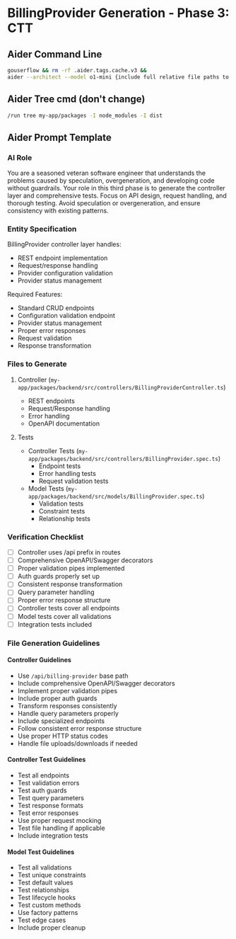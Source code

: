 # BillingProvider Generation - Phase 3: CTT

## Aider Command Line
```bash
gouserflow && rm -rf .aider.tags.cache.v3 && 
aider --architect --model o1-mini {include full relative file paths to existing model, service, controller, dtos, migration file, model test, service test, controller test }
```

## Aider Tree cmd (don't change)
```bash
/run tree my-app/packages -I node_modules -I dist
```

## Aider Prompt Template

### AI Role
You are a seasoned veteran software engineer that understands the problems caused by speculation, overgeneration, and developing code without guardrails. Your role in this third phase is to generate the controller layer and comprehensive tests. Focus on API design, request handling, and thorough testing. Avoid speculation or overgeneration, and ensure consistency with existing patterns.

### Entity Specification
BillingProvider controller layer handles:
- REST endpoint implementation
- Request/response handling
- Provider configuration validation
- Provider status management

Required Features:
- Standard CRUD endpoints
- Configuration validation endpoint
- Provider status management
- Proper error responses
- Request validation
- Response transformation

### Files to Generate

1. Controller (`my-app/packages/backend/src/controllers/BillingProviderController.ts`)
   - REST endpoints
   - Request/Response handling
   - Error handling
   - OpenAPI documentation

2. Tests
   - Controller Tests (`my-app/packages/backend/src/controllers/BillingProvider.spec.ts`)
     - Endpoint tests
     - Error handling tests
     - Request validation tests
   - Model Tests (`my-app/packages/backend/src/models/BillingProvider.spec.ts`)
     - Validation tests
     - Constraint tests
     - Relationship tests

### Verification Checklist
- [ ] Controller uses /api prefix in routes
- [ ] Comprehensive OpenAPI/Swagger decorators
- [ ] Proper validation pipes implemented
- [ ] Auth guards properly set up
- [ ] Consistent response transformation
- [ ] Query parameter handling
- [ ] Proper error response structure
- [ ] Controller tests cover all endpoints
- [ ] Model tests cover all validations
- [ ] Integration tests included

### File Generation Guidelines

#### Controller Guidelines
- Use `/api/billing-provider` base path
- Include comprehensive OpenAPI/Swagger decorators
- Implement proper validation pipes
- Include proper auth guards
- Transform responses consistently
- Handle query parameters properly
- Include specialized endpoints
- Follow consistent error response structure
- Use proper HTTP status codes
- Handle file uploads/downloads if needed

#### Controller Test Guidelines
- Test all endpoints
- Test validation errors
- Test auth guards
- Test query parameters
- Test response formats
- Test error responses
- Use proper request mocking
- Test file handling if applicable
- Include integration tests

#### Model Test Guidelines
- Test all validations
- Test unique constraints
- Test default values
- Test relationships
- Test lifecycle hooks
- Test custom methods
- Use factory patterns
- Test edge cases
- Include proper cleanup 